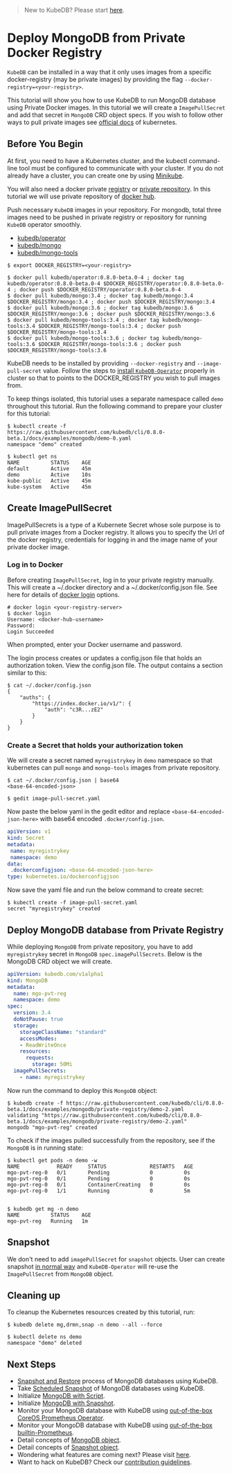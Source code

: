 > New to KubeDB? Please start [here](/docs/guides/README.md).

# Deploy MongoDB from Private Docker Registry
`KubeDB` can be installed in a way that it only uses images from a specific docker-registry (may be private images) by providing the flag `--docker-registry=<your-registry>`.

This tutorial will show you how to use KubeDB to run MongoDB database using Private Docker images. In this tutorial we will create a `ImagePullSecret` and add that secret in `MongoDB` CRD object specs. If you wish to follow other ways to pull private images see [official docs](https://kubernetes.io/docs/concepts/containers/images/) of kubernetes. 

## Before You Begin
At first, you need to have a Kubernetes cluster, and the kubectl command-line tool must be configured to communicate with your cluster. If you do not already have a cluster, you can create one by using [Minikube](https://github.com/kubernetes/minikube).

You will also need a docker private [registry](https://docs.docker.com/registry/) or [private repository](https://docs.docker.com/docker-hub/repos/#private-repositories).  In this tutorial we will use private repository of [docker hub](https://hub.docker.com/).

Push necessary `KubeDB` images in your repository. For mongodb, total three images need to be pushed in private registry or repository for running `KubeDB` operator smoothly.

 - [kubedb/operator](https://hub.docker.com/r/kubedb/operator)
 - [kubedb/mongo](https://hub.docker.com/r/kubedb/mongo)
 - [kubedb/mongo-tools](https://hub.docker.com/r/kubedb/mongo-tools)


```console
$ export DOCKER_REGISTRY=<your-registry>

$ docker pull kubedb/operator:0.8.0-beta.0-4 ; docker tag kubedb/operator:0.8.0-beta.0-4 $DOCKER_REGISTRY/operator:0.8.0-beta.0-4 ; docker push $DOCKER_REGISTRY/operator:0.8.0-beta.0-4
$ docker pull kubedb/mongo:3.4 ; docker tag kubedb/mongo:3.4 $DOCKER_REGISTRY/mongo:3.4 ; docker push $DOCKER_REGISTRY/mongo:3.4
$ docker pull kubedb/mongo:3.6 ; docker tag kubedb/mongo:3.6 $DOCKER_REGISTRY/mongo:3.6 ; docker push $DOCKER_REGISTRY/mongo:3.6
$ docker pull kubedb/mongo-tools:3.4 ; docker tag kubedb/mongo-tools:3.4 $DOCKER_REGISTRY/mongo-tools:3.4 ; docker push $DOCKER_REGISTRY/mongo-tools:3.4
$ docker pull kubedb/mongo-tools:3.6 ; docker tag kubedb/mongo-tools:3.6 $DOCKER_REGISTRY/mongo-tools:3.6 ; docker push $DOCKER_REGISTRY/mongo-tools:3.6
```

KubeDB needs to be installed by providing `--docker-registry` and `--image-pull-secret` value. Follow the steps to [install `KubeDB-Operator`](/docs/setup/install.md) properly in cluster so that to points to the DOCKER_REGISTRY you wish to pull images from.

To keep things isolated, this tutorial uses a separate namespace called `demo` throughout this tutorial. Run the following command to prepare your cluster for this tutorial:

```console
$ kubectl create -f https://raw.githubusercontent.com/kubedb/cli/0.8.0-beta.1/docs/examples/mongodb/demo-0.yaml
namespace "demo" created

$ kubectl get ns
NAME          STATUS    AGE
default       Active    45m
demo          Active    10s
kube-public   Active    45m
kube-system   Active    45m
```

## Create ImagePullSecret
ImagePullSecrets is a type of a Kubernete Secret whose sole purpose is to pull private images from a Docker registry. It allows you to specify the Url of the docker registry, credentials for logging in and the image name of your private docker image. 

### Log in to Docker
Before creating `ImagePullSecret`, log in to your private registry manually. This will create a ~/.docker directory and a ~/.docker/config.json file. See here for details of [docker login](https://docs.docker.com/engine/reference/commandline/login/) options.

```console
# docker login <your-registry-server>
$ docker login
Username: <docker-hub-username>
Password: 
Login Succeeded
```

When prompted, enter your Docker username and password.

The login process creates or updates a config.json file that holds an authorization token.
View the config.json file. The output contains a section similar to this:

```console
$ cat ~/.docker/config.json
{
    "auths": {
        "https://index.docker.io/v1/": {
            "auth": "c3R...zE2"
        }
    }
}
```

### Create a Secret that holds your authorization token
We will create a secret named `myregistrykey` in `demo` namespace so that kubernetes can pull `mongo` and `mongo-tools` images from private repository.

```console
$ cat ~/.docker/config.json | base64
<base-64-encoded-json>

$ gedit image-pull-secret.yaml
```


Now paste the below yaml in the gedit editor and replace `<base-64-encoded-json-here>` with base64 encoded `.docker/config.json`.

```yaml
apiVersion: v1
kind: Secret
metadata:
 name: myregistrykey
 namespace: demo
data:
 .dockerconfigjson: <base-64-encoded-json-here>
type: kubernetes.io/dockerconfigjson
```
Now save the yaml file and run the below command to create secret:

```console
$ kubectl create -f image-pull-secret.yaml 
secret "myregistrykey" created
```

## Deploy MongoDB database from Private Registry
While deploying `MongoDB` from private repository, you have to add `myregistrykey` secret in `MongoDB` `spec.imagePullSecrets`.
Below is the MongoDB CRD object we will create.
```yaml
apiVersion: kubedb.com/v1alpha1
kind: MongoDB
metadata:
  name: mgo-pvt-reg
  namespace: demo
spec:
  version: 3.4
  doNotPause: true
  storage:
    storageClassName: "standard"
    accessModes:
    - ReadWriteOnce
    resources:
      requests:
        storage: 50Mi
  imagePullSecrets:
    - name: myregistrykey
```
Now run the command to deploy this `MongoDB` object:

```console
$ kubedb create -f https://raw.githubusercontent.com/kubedb/cli/0.8.0-beta.1/docs/examples/mongodb/private-registry/demo-2.yaml
validating "https://raw.githubusercontent.com/kubedb/cli/0.8.0-beta.1/docs/examples/mongodb/private-registry/demo-2.yaml"
mongodb "mgo-pvt-reg" created
```

To check if the images pulled successfully from the repository, see if the `MongoDB` is in running state:

```console
$ kubectl get pods -n demo -w
NAME            READY     STATUS              RESTARTS   AGE
mgo-pvt-reg-0   0/1       Pending             0          0s
mgo-pvt-reg-0   0/1       Pending             0          0s
mgo-pvt-reg-0   0/1       ContainerCreating   0          0s
mgo-pvt-reg-0   1/1       Running             0          5m


$ kubedb get mg -n demo
NAME          STATUS    AGE
mgo-pvt-reg   Running   1m
```


## Snapshot
We don't need to add `imagePullSecret` for `snapshot` objects. 
User can create snapshot [in normal way](/docs/guides/mongodb/snapshot/backup-and-restore.md) and `KubeDB-Operator` will re-use the `ImagePullSecret` from `MongoDB` object.

## Cleaning up
To cleanup the Kubernetes resources created by this tutorial, run:

```console
$ kubedb delete mg,drmn,snap -n demo --all --force

$ kubectl delete ns demo
namespace "demo" deleted
```


## Next Steps
- [Snapshot and Restore](/docs/guides/mongodb/snapshot/backup-and-restore.md) process of MongoDB databases using KubeDB.
- Take [Scheduled Snapshot](/docs/guides/mongodb/snapshot/scheduled-backup.md) of MongoDB databases using KubeDB.
- Initialize [MongoDB with Script](/docs/guides/mongodb/initialization/using-script.md).
- Initialize [MongoDB with Snapshot](/docs/guides/mongodb/initialization/using-snapshot.md).
- Monitor your MongoDB database with KubeDB using [out-of-the-box CoreOS Prometheus Operator](/docs/guides/mongodb/monitoring/using-coreos-prometheus-operator.md).
- Monitor your MongoDB database with KubeDB using [out-of-the-box builtin-Prometheus](/docs/guides/mongodb/monitoring/using-builtin-prometheus.md).
- Detail concepts of [MongoDB object](/docs/concepts/databases/mongodb.md).
- Detail concepts of [Snapshot object](/docs/concepts/snapshot.md).
- Wondering what features are coming next? Please visit [here](/docs/roadmap.md).
- Want to hack on KubeDB? Check our [contribution guidelines](/docs/CONTRIBUTING.md).
